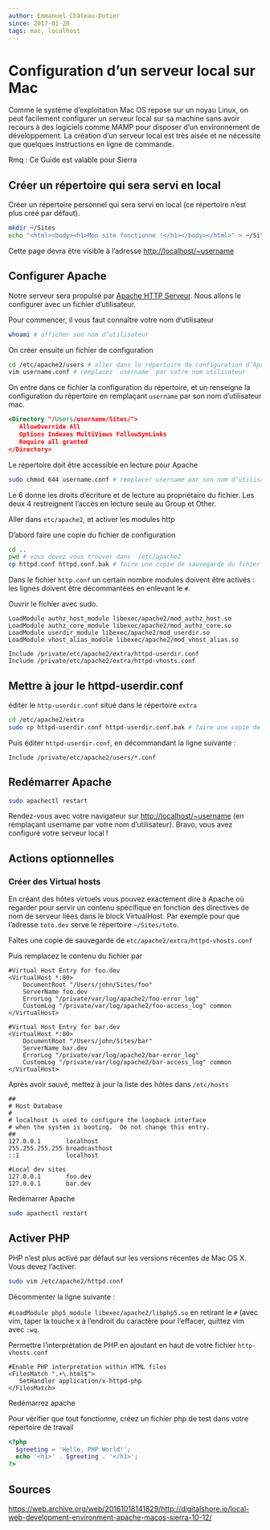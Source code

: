 ```yaml
---
author: Emmanuel Château-Dutier
since: 2017-01-28
tags: mac, localhost
---
```


# Configuration d’un serveur local sur Mac

Comme le système d’exploitation Mac OS repose sur un noyau Linux, on peut facilement configurer un serveur local sur sa machine sans avoir recours à des logiciels comme MAMP pour disposer d’un environnement de développement. La création d’un serveur local est très aisée et ne nécessite que quelques instructions en ligne de commande.

Rmq : Ce Guide est valable pour Sierra

## Créer un répertoire qui sera servi en local

Créer un répertoire personnel qui sera servi en local (ce répertoire n’est plus créé par défaut).

```bash
mkdir ~/Sites
echo "<html><body><h1>Mon site fonctionne !</h1></body></html>" > ~/Sites/index.html
```

Cette page devra être visible à l’adresse [http://localhost/~username](http://localhost/~username)

## Configurer Apache

Notre serveur sera propulsé par [Apache HTTP Serveur](https://httpd.apache.org). Nous allons le configurer avec un fichier d’utilisateur.

Pour commencer, il vous faut connaître votre nom d’utilisateur

```bash
whoami # afficher son nom d’utilisateur
```

On créer ensuite un fichier de configuration

```bash
cd /etc/apache2/users # aller dans le répertoire de configuration d’Apache
vim username.conf # remplacez `username` par votre nom utilisateur
```

On entre dans ce fichier la configuration du répertoire, et un renseigne la configuration du répertoire en remplaçant `username` par son nom d’utilisateur mac.

```xml
<Directory "/Users/username/Sites/">
   AllowOverride All
   Options Indexes MultiViews FollowSymLinks
   Require all granted
</Directory>
```

Le répertoire doit être accessible en lecture pour Apache 

```bash
sudo chmod 644 username.conf # remplacer username par son nom d’utilisateur
```

Le 6 donne les droits d’écriture et de lecture au propriétaire du fichier. Les deux 4 restreignent l’accès en lecture seule au Group et Other.

Aller dans `etc/apache2`, et activer les modules http

D’abord faire une copie du fichier de configuration

````bash
cd ..
pwd # vous devez vous trouver dans `/etc/apache2`
cp httpd.conf httpd.conf.bak # faire une copie de sauvegarde du fihier de configuration par défaut
````

Dans le fichier `http.conf` un certain nombre modules doivent être activés : les lignes doivent être décommantées en enlevant le `#`.

Ouvrir le fichier avec sudo.

```LoadModule authz_host_module libexec/apache2/mod_authz_host.so
LoadModule authz_host_module libexec/apache2/mod_authz_host.so
LoadModule authz_core_module libexec/apache2/mod_authz_core.so
LoadModule userdir_module libexec/apache2/mod_userdir.so
LoadModule vhost_alias_module libexec/apache2/mod_vhost_alias.so

Include /private/etc/apache2/extra/httpd-userdir.conf
Include /private/etc/apache2/extra/httpd-vhosts.conf
```

## Mettre à jour le httpd-userdir.conf

éditer le `http-userdir.conf` situé dans le répertoire `extra`

```bash
cd /etc/apache2/extra
sudo cp httpd-userdir.conf httpd-userdir.conf.bak # faire une copie de sauvegarde
```

Puis éditer `httpd-userdir.conf`, en décommandant la ligne suivante :

```
Include /private/etc/apache2/users/*.conf
```

## Redémarrer Apache

```bash
sudo apachectl restart
```

Rendez-vous avec votre navigateur sur [http://localhost/~username](http://localhost/~username) (en remplaçant username par votre nom d’utilisateur). Bravo, vous avez configuré votre serveur local !

## Actions optionnelles

### Créer des Virtual hosts

En créant des hôtes virtuels vous pouvez exactement dire à Apache où regarder pour servir un contenu spécifique en fonction des directives de nom de serveur liées dans le block VirtualHost. Par exemple pour que l’adresse `toto.dev` serve le répertoire `~/Sites/toto`.

Faîtes une copie de sauvegarde de `etc/apache2/extra/httpd-vhosts.conf`

Puis remplacez le contenu du fichier par

```
#Virtual Host Entry for foo.dev
<VirtualHost *:80>
    DocumentRoot "/Users/john/Sites/foo"
    ServerName foo.dev
    ErrorLog "/private/var/log/apache2/foo-error_log"
    CustomLog "/private/var/log/apache2/foo-access_log" common
</VirtualHost>

#Virtual Host Entry for bar.dev
<VirtualHost *:80>
    DocumentRoot "/Users/john/Sites/bar"
    ServerName bar.dev
    ErrorLog "/private/var/log/apache2/bar-error_log"
    CustomLog "/private/var/log/apache2/bar-access_log" common
</VirtualHost>
```

Après avoir sauvé, mettez à jour la liste des hôtes dans `/etc/hosts`

```
##
# Host Database
#
# localhost is used to configure the loopback interface
# when the system is booting.  Do not change this entry.
##
127.0.0.1       localhost
255.255.255.255 broadcasthost
::1             localhost

#Local dev sites
127.0.0.1       foo.dev
127.0.0.1       bar.dev
```

Redémarrer Apache

```bash
sudo apachectl restart
```

## Activer PHP

PHP n’est plus activé par défaut sur les versions récentes de Mac OS X. Vous devez l’activer.

```bash
sudo vim /etc/apache2/httpd.conf
```

Décommenter la ligne suivante :

`#LoadModule php5_module libexec/apache2/libphp5.so` en retirant le `#` (avec vim, taper la touche x à l’endroit du caractère pour l’effacer, quittez vim avec `:wq`.

Permettre l’interprétation de PHP en ajoutant en haut de votre fichier `http-vhosts.conf`

```
#Enable PHP interpretation within HTML files
<FilesMatch ".+\.html$">
   SetHandler application/x-httpd-php
</FilesMatch>

```

Redémarrez apache

Pour vérifier que tout fonctionne, créez un fichier php de test dans votre répertoire de travail

```php
<?php
  $greeting = 'Hello, PHP World!';
  echo '<h1>' . $greeting . '</h1>';
?>
```



## Sources

https://web.archive.org/web/20161018141829/http://digitalshore.io/local-web-development-environment-apache-macos-sierra-10-12/



